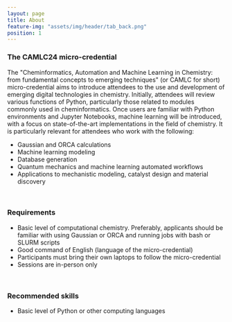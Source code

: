 ```yaml
---
layout: page
title: About
feature-img: "assets/img/header/tab_back.png"
position: 1
---
```


### The CAMLC24 micro-credential
<p align="justify">

The "Cheminformatics, Automation and Machine Learning in Chemistry: from fundamental concepts to emerging techniques" (or CAMLC for short) micro-credential aims to introduce attendees to the use and development of emerging digital technologies in chemistry. Initially, attendees will review various functions of Python, particularly those related to modules commonly used in cheminformatics. Once users are familiar with Python environments and Jupyter Notebooks, machine learning will be introduced, with a focus on state-of-the-art implementations in the field of chemistry. It is particularly relevant for attendees who work with the following:</p>

* Gaussian and ORCA calculations<br>
* Machine learning modeling<br>
* Database generation<br>
* Quantum mechanics and machine learning automated workflows<br>
* Applications to mechanistic modeling, catalyst design and material discovery<br>

<br>

### Requirements

* Basic level of computational chemistry. Preferably, applicants should be familiar with using Gaussian or ORCA and running jobs with bash or SLURM scripts
* Good command of English (language of the micro-credential)
* Participants must bring their own laptops to follow the micro-credential
* Sessions are in-person only

<br>

### Recommended skills

* Basic level of Python or other computing languages

<br>